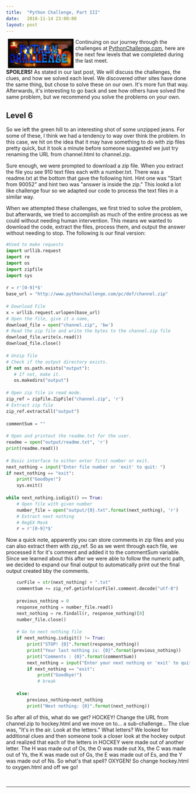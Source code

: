 ```yaml
---
title:  "Python Challenge, Part III"
date:   2018-11-14 23:00:00
layout: post
---
```


<img src="/images/PyChallenge.jpg" alt="Python Challenge" align="left" hspace="5" style="width:180px;">

Continuing on our journey through the challenges at [PythonChallenge.com](www.pythonchallenge.com), here are the next 
few levels that we completed during the last meet.

**SPOILERS!** As stated in our last post, We will discuss the challenges, the clues, and how we solved each level. We 
discovered other sites have done the same thing, but chose to solve these on our own. It's more fun that way. 
Afterwards, it's interesting to go back and see how others have solved the same problem, but we recommend you solve the 
problems on your own. 

## Level 6
So we left the green hill to an interesting shot of some unzipped jeans. For some of these, I think we had a tendency to 
way over think the problem. In this case, we hit on the idea that it may have something to do with zip files pretty quick,
but it took a minute before someone suggested we just try renaming the URL from channel.html to channel.zip. 

<!--break-->

Sure enough, we were prompted to download a zip file. When you extract the file you see 910 text files each with a 
number.txt. There was a readme.txt at the bottom that gave the following hint. Hint one was "Start from 90052" and hint 
two was "answer is inside the zip." This lookd a lot like challenge four so we adapted our code to process the text files
in a similar way. 

When we attempted these challenges, we first tried to solve the problem, but afterwards, we tried to accomplish as much
of the entire process as we could without needing human intervention. This means we wanted to download the code, extract
the files, process them, and output the answer without needing to stop. The following is our final version:

```python
#Used to make requests
import urllib.request
import re
import os
import zipfile
import sys

r = r'[0-9]*$'
base_url = "http://www.pythonchallenge.com/pc/def/channel.zip"

# Download File
x = urllib.request.urlopen(base_url)
# Open the file, give it a name,
download_file = open("channel.zip", 'bw')
# Read the zip file and write the bytes to the channel.zip file
download_file.write(x.read())
download_file.close()

# Unzip file
# Check if the output directory exists.
if not os.path.exists("output"):
   # If not, make it.
   os.makedirs("output")

# Open zip file in read mode.
zip_ref = zipfile.ZipFile("channel.zip", 'r')
# Extract zip file
zip_ref.extractall("output")

commentSum = ""

# Open and printout the readme.txt for the user.
readme = open("output/readme.txt", 'r')
print(readme.read())

# Basic interface to either enter first number or exit.
next_nothing = input("Enter file number or 'exit' to quit: ")
if next_nothing == "exit":
    print("Goodbye!")
    sys.exit()

while next_nothing.isdigit() == True:
    # Open file with given number
    number_file = open("output/{0}.txt".format(next_nothing), 'r')
    # Extract next nothing
    # RegEX Mask
    r = r'[0-9]*$'
```

Now a quick note, apparently you can store comments in zip files and you can also extract them with zip_ref. So as we 
went through each file, we processed it for it's comment and added it to the commentSum variable. Since we learned about
this after we were able to follow the numeric path, we decided to expand our final output to automatically print out the 
final output created bby the comments. 
```python
    curFile = str(next_nothing) + ".txt"
    commentSum += zip_ref.getinfo(curFile).comment.decode("utf-8")

    previous_nothing = 0
    response_nothing = number_file.read()
    next_nothing = re.findall(r, response_nothing)[0]
    number_file.close()
    
    # Go to next nothing file
    if next_nothing.isdigit() != True:
        print("STOP! {0}".format(response_nothing))
        print("Your last nothing is: {0}".format(previous_nothing))
        print("Comments : {0}".format(commentSum))
        next_nothing = input("Enter your next nothing or 'exit' to quit: ")
        if next_nothing == "exit":
            print("Goodbye!")
            # break

    else:
        previous_nothing=next_nothing
        print("Next nothing: {0}".format(next_nothing))

```

So after all of this, what do we get? HOCKEY! Change the URL from channel.zip to hockey.html and we move on to... a 
sub-challenge... The clue was, "It's in the air. Look at the letters." What letters? We looked for additional clues and 
then someone took a closer look at the hockey output and realized that each of the letters in HOCKEY were made out of 
another letter. The H was made out of Os, the O was made out Xs, the C was made out of Ys, the K was made out of Gs, the 
E was made out of Es, and the Y was made out of Ns. So what's that spell? OXYGEN! So change hockey.html to oxygen.html 
and off we go!
 
<br/>
<hr />